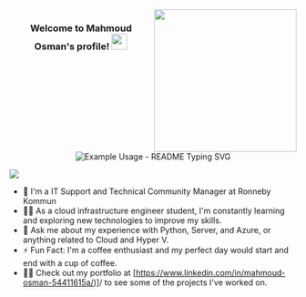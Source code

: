 
<img width="250" align="right" src="https://c.tenor.com/_DOBjnGspYAAAAAM/code-coding.gif">

<h3 align="center">
  Welcome to Mahmoud Osman's profile!
  <img src="https://media.giphy.com/media/hvRJCLFzcasrR4ia7z/giphy.gif" width="28">
</h3>

<p align="center">
  <img src="https://readme-typing-svg.demolab.com/?lines=cloud infrastructure engineer!!&font=Fira%20Code&center=true&width=380&height=50&duration=4000&pause=1000" alt="Example Usage - README Typing SVG">
</p>


<!-- markdownlint-enable MD033 -->
  <a href="https://github.com/DenverCoder1/readme-typing-svg"><img src="https://readme-typing-svg.herokuapp.com/?lines=cloud%20infrastructure %20engineer;Always%20learning%20new%20things&font=Fira%20Code&center=true&width=440&height=45&color=f75c7e&vCenter=true&size=22"></a>
</p> 
 
- 🏢 I'm a IT Support and Technical Community Manager at Ronneby Kommun
- 👨‍💻 As a cloud infrastructure engineer  student, I'm constantly learning and exploring new technologies to improve my skills.
- 💬 Ask me about my experience with Python, Server, and Azure, or anything related to Cloud and Hyper V.
- ⚡ Fun Fact: I'm a coffee enthusiast and my perfect day would start and end with a cup of coffee.
- 👨‍💻 Check out my portfolio at [https://www.linkedin.com/in/mahmoud-osman-54411615a/)]/ to see some of the projects I've worked on.







